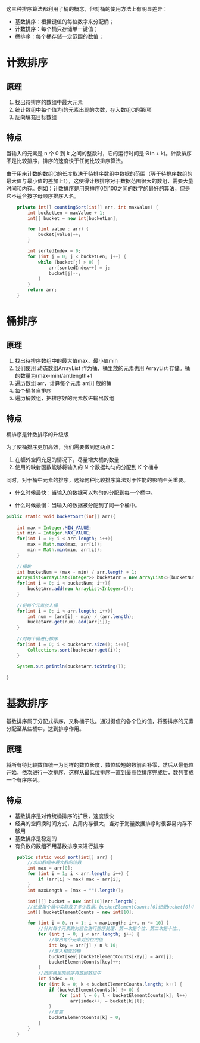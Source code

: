 这三种排序算法都利用了桶的概念，但对桶的使用方法上有明显差异：

-   基数排序：根据键值的每位数字来分配桶；
-   计数排序：每个桶只存储单一键值；
-   桶排序：每个桶存储一定范围的数值；

# 计数排序

## 原理

1.   找出待排序的数组中最大元素
2.   统计数组中每个值为i的元素出现的次数，存入数组C的第i项
4.   反向填充目标数组

## 特点

当输入的元素是 n 个 0 到 k 之间的整数时，它的运行时间是 Θ(n + k)。计数排序不是比较排序，排序的速度快于任何比较排序算法。

由于用来计数的数组C的长度取决于待排序数组中数据的范围（等于待排序数组的最大值与最小值的差加上1），这使得计数排序对于数据范围很大的数组，需要大量时间和内存。例如：计数排序是用来排序0到100之间的数字的最好的算法，但是它不适合按字母顺序排序人名。

```java
    private int[] countingSort(int[] arr, int maxValue) {
        int bucketLen = maxValue + 1;
        int[] bucket = new int[bucketLen];

        for (int value : arr) {
            bucket[value]++;
        }

        int sortedIndex = 0;
        for (int j = 0; j < bucketLen; j++) {
            while (bucket[j] > 0) {
                arr[sortedIndex++] = j;
                bucket[j]--;
            }
        }
        return arr;
    }
```

# 桶排序

## 原理

1.  找出待排序数组中的最大值max、最小值min
2.  我们使用 动态数组ArrayList 作为桶，桶里放的元素也用 ArrayList 存储。桶的数量为(max-min)/arr.length+1
3.  遍历数组 arr，计算每个元素 arr[i] 放的桶
4.  每个桶各自排序
5.  遍历桶数组，把排序好的元素放进输出数组

## 特点

桶排序是计数排序的升级版

为了使桶排序更加高效，我们需要做到这两点：

1.  在额外空间充足的情况下，尽量增大桶的数量
2.  使用的映射函数能够将输入的 N 个数据均匀的分配到 K 个桶中

同时，对于桶中元素的排序，选择何种比较排序算法对于性能的影响至关重要。

-   什么时候最快：当输入的数据可以均匀的分配到每一个桶中。

-   什么时候最慢：当输入的数据被分配到了同一个桶中。

```java
public static void bucketSort(int[] arr){
	
    int max = Integer.MIN_VALUE;
    int min = Integer.MAX_VALUE;
    for(int i = 0; i < arr.length; i++){
        max = Math.max(max, arr[i]);
        min = Math.min(min, arr[i]);
    }
	
    //桶数
    int bucketNum = (max - min) / arr.length + 1;
    ArrayList<ArrayList<Integer>> bucketArr = new ArrayList<>(bucketNum);
    for(int i = 0; i < bucketNum; i++){
        bucketArr.add(new ArrayList<Integer>());
    }
	
    //将每个元素放入桶
    for(int i = 0; i < arr.length; i++){
        int num = (arr[i] - min) / (arr.length);
        bucketArr.get(num).add(arr[i]);
    }
	
    //对每个桶进行排序
    for(int i = 0; i < bucketArr.size(); i++){
        Collections.sort(bucketArr.get(i));
    }
	
    System.out.println(bucketArr.toString());
	
}
```

# 基数排序

基数排序属于分配式排序，又称桶子法。通过键值的各个位的值，将要排序的元素分配至某些桶中，达到排序作用。

## 原理

将所有待比较数值统一为同样的数位长度，数位较短的数前面补零，然后从最低位开始，依次进行一次排序，这样从最低位排序一直到最高位排序完成后，数列变成一个有序序列。

## 特点

-   基数排序是对传统桶排序的扩展，速度很快
-   经典的空间换时间方式，占用内存很大，当对于海量数据排序时很容易内存不够用
-   基数排序是稳定的
-   有负数的数组不用基数排序来进行排序

```java
    public static void sort(int[] arr) {
        //求出数组中最大数的位数
        int max = arr[0];
        for (int i = 1; i < arr.length; i++) {
            if (arr[i] > max) max = arr[i];
        }
        int maxLength = (max + "").length();

        int[][] bucket = new int[10][arr.length];
        //记录每个桶中实际放了多少数据。bucketElementCounts[0]记录bucket[0]中数据个数
        int[] bucketElementCounts = new int[10];

        for (int i = 0, n = 1; i < maxLength; i++, n *= 10) {
            //针对每个元素的对应位进行排序处理，第一次是个位，第二次是十位。。
            for (int j = 0; j < arr.length; j++) {
                //取出每个元素对应位的值
                int key = arr[j] / n % 10;
                //放入相应的桶
                bucket[key][bucketElementCounts[key]] = arr[j];
                bucketElementCounts[key]++;
            }
            //按照桶里的顺序再放回数组中
            int index = 0;
            for (int k = 0; k < bucketElementCounts.length; k++) {
                if (bucketElementCounts[k] != 0) {
                    for (int l = 0; l < bucketElementCounts[k]; l++)
                        arr[index++] = bucket[k][l];
                }
                //重置
                bucketElementCounts[k] = 0;
            }
        }
    }
```

